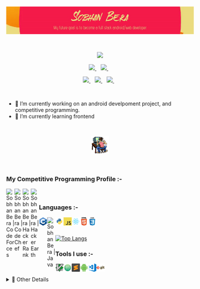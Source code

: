 <!--### Hi there I'm Sobhan 👋-->
<!-- ### I'm a Son, Student, Competitive Programmer, and Learner! -->

<p align='center'>
  <a href="https://github.com/SobhanBera/SobhanBera">
    <img src="https://github.com/SobhanBera/SobhanBera/blob/master/sobhan.gif" width="600" height="74" /></a>
</p>

<br/>

<p align='center'>
  <a href="#"><img src="https://github-readme-stats.vercel.app/api?username=SobhanBera&show_icons=true&count_private=true&theme=radical" width="380"></a>
</p>

<p align='center'>
  <a href="https://www.linkedin.com/in/sobhan-bera-82a435197/">
    <img src="https://img.shields.io/badge/linkedin-%230077B5.svg?&style=for-the-badge&logo=linkedin&logoColor=white" />
  </a>&nbsp;&nbsp;
  <a href="https://www.instagram.com/sobhanbera_/">
    <img src="https://img.shields.io/badge/instagram-%23E4405F.svg?&style=for-the-badge&logo=instagram&logoColor=white" />        
  </a>&nbsp;&nbsp;
</p>

<p align='center'>
  <a href="https://www.facebook.com/sobhan.b.90/">
    <img src="https://img.shields.io/badge/facebook-%233b5998.svg?&style=for-the-badge&logo=facebook&logoColor=white" />
  </a>&nbsp;&nbsp;
  <a href="https://twitter.com/BeraSobhan">
    <img src="https://img.shields.io/badge/twitter-%2300acee.svg?&style=for-the-badge&logo=twitter&logoColor=white" />        
  </a>&nbsp;&nbsp;
  <a href="mailto:dhruvjainpenny@gmail.com">
    <img src="https://img.shields.io/badge/-sobhanbera258@gmail.com-c14438?style=for-the-badge&logo=Gmail&logoColor=white&link=mailto:sobhanbera258@gmail.com" />
  </a>&nbsp;&nbsp;
</p>

<br/>

<!-- <p align="center">  -->
<!--   Visitor count<br> -->
<!--   <img src="https://profile-counter.glitch.me/SobhanBera/count.svg" /></p> -->

- 🔭 I’m currently working on an android develpoment project, and competitive programming.
- 🌱 I’m currently learning frontend

<br>

<p align='center'>
  <a href="https://github.com/SobhanBera/SobhanBera">
    <img src="https://github.com/SobhanBera/SobhanBera/blob/master/programming.gif"/></a>
</p>

<br/>

### My Competitive Programming Profile :-

[<img align="left" alt="SobhanBera | CodeForces" width="22px" src="https://cdn.jsdelivr.net/npm/simple-icons@v3/icons/codeforces.svg" />][codeforces]
[<img align="left" alt="SobhanBera | CodeChef" width="22px" src="https://cdn.jsdelivr.net/npm/simple-icons@v3/icons/codechef.svg" />][codechef]
[<img align="left" alt="SobhanBera | HackerRank" width="22px" src="https://cdn.jsdelivr.net/npm/simple-icons@v3/icons/hackerrank.svg" />][hackerrank]
[<img align="left" alt="SobhanBera | HackerEarth" width="22px" src="https://cdn.jsdelivr.net/npm/simple-icons@v3/icons/hackerearth.svg" />][hackerearth]

<br/>

### Languages :-

[<img align="left" alt="SobhanBera | CPP" width="22px" src="https://raw.githubusercontent.com/github/explore/80688e429a7d4ef2fca1e82350fe8e3517d3494d/topics/cpp/cpp.png" />][instagram]
[<img align="left" alt="SobhanBera | Java" width="22px" src="https://icon-library.com/images/java-icon-images/java-icon-images-11.jpg" />][instagram]
[<img align="left" alt="SobhanBera | JavaScript" width="22px" src="https://raw.githubusercontent.com/github/explore/80688e429a7d4ef2fca1e82350fe8e3517d3494d/topics/python/python.png" />][instagram]
[<img align="left" alt="SobhanBera | JavaScript" width="22px" src="https://raw.githubusercontent.com/github/explore/80688e429a7d4ef2fca1e82350fe8e3517d3494d/topics/javascript/javascript.png" />][instagram]
[<img align="left" alt="SobhanBera | React" width="22px" src="https://raw.githubusercontent.com/github/explore/80688e429a7d4ef2fca1e82350fe8e3517d3494d/topics/react/react.png" />][instagram]
[<img align="left" alt="SobhanBera | HTML" width="22px" src="https://raw.githubusercontent.com/github/explore/80688e429a7d4ef2fca1e82350fe8e3517d3494d/topics/html/html.png" />][instagram]
[<img align="left" alt="SobhanBera | CSS" width="22px" src="https://raw.githubusercontent.com/github/explore/80688e429a7d4ef2fca1e82350fe8e3517d3494d/topics/css/css.png" />][instagram]

<br/>
<br/>

[![Top Langs](https://github-readme-stats.vercel.app/api/top-langs/?username=SobhanBera&layout=compact)](https://github.com/SobhanBera)

### Tools I use :-

[<img align="left" alt="SobhanBera | Vim" width="22px" src="https://raw.githubusercontent.com/github/explore/80688e429a7d4ef2fca1e82350fe8e3517d3494d/topics/vim/vim.png" />][vim]
[<img align="left" alt="SobhanBera | Atom Editor" width="22px" src="https://raw.githubusercontent.com/github/explore/80688e429a7d4ef2fca1e82350fe8e3517d3494d/topics/atom/atom.png" />][atom]
[<img align="left" alt="SobhanBera | Sublime Text Editor" width="22px" src="https://raw.githubusercontent.com/github/explore/80688e429a7d4ef2fca1e82350fe8e3517d3494d/topics/sublime-text/sublime-text.png" />][sublime]
[<img align="left" alt="SobhanBera | Android Studio" width="22px" src="https://raw.githubusercontent.com/github/explore/80688e429a7d4ef2fca1e82350fe8e3517d3494d/topics/android/android.png" />][android]
[<img align="left" alt="SobhanBera | Visual Studio Code" width="22px" src="https://raw.githubusercontent.com/github/explore/80688e429a7d4ef2fca1e82350fe8e3517d3494d/topics/visual-studio-code/visual-studio-code.png" />][vsc]
[<img align="left" alt="SobhanBera | Git" width="22px" src="https://raw.githubusercontent.com/github/explore/80688e429a7d4ef2fca1e82350fe8e3517d3494d/topics/git/git.png" />][git]

<br/>
<br/>

<details>
  <summary>📃 Other Details</summary>


## Education

- **Holy Home English High School Balaghat M.P.**\
📆 2010 - 2018
- **Balaghat English Higher Secondary School Balaghat M.P.**\
📆 2018 - 2002

## Passion

- Coding and Programming\
📆 2018 - Moment
- **Self Taught** Android Developer.\
📆 2018 - Moment
- Competitive Programming\
📆 2019 - Moment

[linkedin]: https://www.linkedin.com/in/sobhan-bera-82a435197/
[twitter]: https://twitter.com/BeraSobhan
[instagram]: https://www.instagram.com/sobhanbera_/
[facebook]: https://www.facebook.com/sobhan.b.90/
[codeforces]: https://codeforces.com/profile/sobhanbera
[codechef]: https://www.codechef.com/users/sobhanbera
[hackerrank]: https://www.hackerrank.com/lastwarrior436
[hackerearth]: https://www.hackerearth.com/@Sobhan_Bera
[vim]: https://www.vim.org/download.php
[atom]: https://atom.io/
[sublime]: https://www.sublimetext.com/
[android]: https://developer.android.com/studio/
[vsc]: https://code.visualstudio.com/
[git]: https://git-scm.com/downloads
